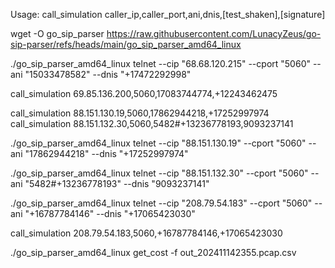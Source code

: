 Usage: call_simulation caller_ip,caller_port,ani,dnis,[test_shaken],[signature]

wget -O go_sip_parser https://raw.githubusercontent.com/LunacyZeus/go-sip-parser/refs/heads/main/go_sip_parser_amd64_linux


./go_sip_parser_amd64_linux telnet --cip "68.68.120.215" --cport "5060" --ani "15033478582" --dnis "+17472292998"


call_simulation 69.85.136.200,5060,17083744774,+12243462475


call_simulation 88.151.130.19,5060,17862944218,+17252997974
call_simulation 88.151.132.30,5060,5482#+13236778193,9093237141

./go_sip_parser_amd64_linux telnet --cip "88.151.130.19" --cport "5060" --ani "17862944218" --dnis "+17252997974"

./go_sip_parser_amd64_linux telnet --cip "88.151.132.30" --cport "5060" --ani "5482#+13236778193" --dnis "9093237141"

./go_sip_parser_amd64_linux telnet --cip "208.79.54.183" --cport "5060" --ani "+16787784146" --dnis "+17065423030"

call_simulation 208.79.54.183,5060,+16787784146,+17065423030


./go_sip_parser_amd64_linux get_cost -f out_202411142355.pcap.csv

